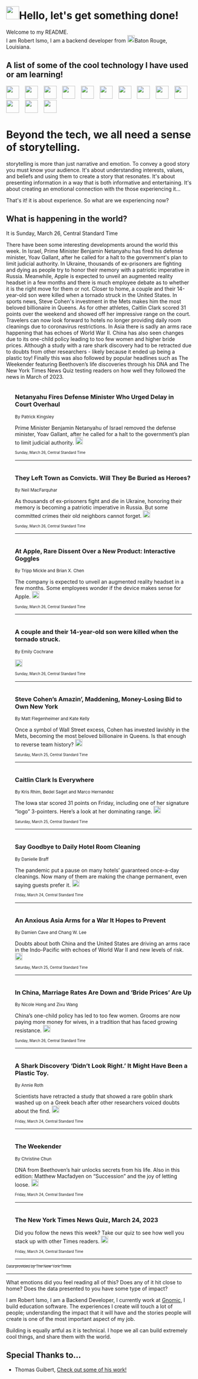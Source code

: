 <h1><img src="https://emojis.slackmojis.com/emojis/images/1643514375/3493/hot-coffee.gif?1643514375" width="35"/>Hello, let's get something done!</h1>

<p>Welcome to my README.<br/>
I am Robert Ismo, I am a backend developer from <img src="https://emojis.slackmojis.com/emojis/images/1638395689/50435/moulin_rouge.png?1638395689" width="20"/>Baton Rouge, Louisiana.</p>
<h2>A list of some of the cool technology I have used or am learning!</h2>
<p>
<img src="https://emojis.slackmojis.com/emojis/images/1643516091/21142/meow_bongotap.gif?1643516091" width="35" alt="">
<img src="https://img.shields.io/badge/Favorite%20Frontend%20Framework-SvelteKit-f83903" alt="">
<img src="https://img.shields.io/badge/Second%20Favorite-Vue-40b581" alt="">
<img src="https://img.shields.io/badge/Most%20Used%20Runtime-Nodejs-78b061" alt="">
<img src="https://emojis.slackmojis.com/emojis/images/1643517416/34482/fire.gif?1643517416" width="35" alt="">
<img src="https://img.shields.io/badge/Javascript%20But%20Better-Typescript-0078ca" alt="">
<img src="https://img.shields.io/badge/Favorite%20Language-Elixir-3e244d" alt="">
<img src="https://img.shields.io/badge/Containerize%20Everything-Docker-6ac9ef" alt="">
<img src="https://emojis.slackmojis.com/emojis/images/1643514596/5999/meow_party.gif?1643514596" width="35" alt="">
<img src="https://img.shields.io/badge/API%20Love%20Language-Graphql-de32a5" alt="">
<img src="https://img.shields.io/badge/Our%20Favorite%20Version%20Controller-Git-e94f33" alt="">
<img src="https://img.shields.io/badge/Favorite%20Database-Redis-d42d1d" alt="">
<img src="https://emojis.slackmojis.com/emojis/images/1643514559/5584/deployparrot.gif?1643514559" width="35" alt="">
<img src="https://img.shields.io/badge/Container%20Interstate-RabbitMQ-f66200" alt="">
<img src="https://img.shields.io/badge/Gotta%20Learn-Kubernetes-316adf" alt="">
<img src="https://img.shields.io/badge/Really%20Mature%20Now-WASM-654fef" alt="">
<img src="https://emojis.slackmojis.com/emojis/images/1666642497/61942/dance_vibe.gif?1666642497" width="35" alt="">
<img src="https://img.shields.io/badge/For%20My%20M1-ARM64-657d96" alt="">
<img src="https://img.shields.io/badge/Loving%20This%20So%20Much-TailwindCSS-17bcb5" alt="">
<img src="https://img.shields.io/badge/Cool%20Build%20Tool-Vite-f9cb24" alt="">
<img src="https://emojis.slackmojis.com/emojis/images/1669231376/62819/working-on-it.gif?1669231376" width="35" alt="">
<img src="https://img.shields.io/badge/Fun%20and%20Easy%20Database-MongoDB-5f8c49" alt="">
<img src="https://img.shields.io/badge/JS%20Life%20Support-NPM-c73737" alt="">
<img src="https://img.shields.io/badge/I%20Liked%20It-DynamoDB-0073b9" alt="">
<img src="https://emojis.slackmojis.com/emojis/images/1643514045/46/question.gif?1643514045" width="35" alt="">
<img src="https://img.shields.io/badge/cool-React-60d6f9" alt="">
<img src="https://img.shields.io/badge/Future%20Big%20Project-Lambda-f37e00" alt="">
<img src="https://img.shields.io/badge/NPM%20But%20Better-PNPM-f1aa07" alt="">
<img src="https://emojis.slackmojis.com/emojis/images/1643514943/9662/fbwow.gif?1643514943" width="35" alt="">
<img src="https://img.shields.io/badge/First%20Language-C-662079" alt="">
<img src="https://img.shields.io/badge/Where%20I%20Deploy%20Frontend-Vercel-000000" alt="">
<img src="https://img.shields.io/badge/Who%20Does%20not%20Want%20an%20App-Swift-f9492a" alt="">
<img src="https://emojis.slackmojis.com/emojis/images/1643514058/151/javascript.png?1643514058" width="35" alt="">
<img src="https://img.shields.io/badge/cool-Python-fbd542" alt="">
<img src="https://img.shields.io/badge/Favorite%20Something-Stripe-656cdc" alt="">
<img src="https://img.shields.io/badge/Of%20Course-HTML5-ed6327" alt="">
<img src="https://emojis.slackmojis.com/emojis/images/1660415405/60731/bomb.gif?1660415405" width="35" alt="">
<img src="https://img.shields.io/badge/hate-CSS-2964ec" alt="">
<img src="https://img.shields.io/badge/Learning-CircleCI-141215" alt="">
<img src="https://img.shields.io/badge/Learning-Rust-fbbb3b" alt="">
<img src="https://emojis.slackmojis.com/emojis/images/1660415397/60712/writing-hand.gif?1660415397" width="35" alt="">
<img src="https://img.shields.io/badge/Dev%20Browser%20of%20Choice-Firefox-cc4e26" alt="">
<img src="https://img.shields.io/badge/Recoverying%20From%20Windows-UNIX-1781e3" alt="">
<img src="https://img.shields.io/badge/LOVE-LogSeq-90c1c2" alt="">
<img src="https://emojis.slackmojis.com/emojis/images/1643514066/223/kirby.gif?1643514066" width="35" alt="">
<img src="https://img.shields.io/badge/Daily%20Driver-MacOS-e6e6e8" alt="">
<img src="https://img.shields.io/badge/Git%20Server-Github-000000" alt="">
<img src="https://img.shields.io/badge/enjoyable-EC2-f17428" alt="">
<img src="https://emojis.slackmojis.com/emojis/images/1643514239/2069/excited.gif?1643514239" width="35" alt="">
</p>
<h1>Beyond the tech, we all need a sense of storytelling.</h1>
<p>storytelling is more than just narrative and emotion. To convey a good story you must know your audience. It's about understanding interests, values, and beliefs and using them to create a story that resonates. It's about presenting information in a way that is both informative and entertaining. It's about creating an emotional connection with the those experiencing it...</p>
<p>That's it! it is about experience. So what are we experiencing now?</p>
<h2>What is happening in the world?</h2>
<p>It is Sunday, March 26, Central Standard Time</p>
<p>
There have been some interesting developments around the world this week. In Israel, Prime Minister Benjamin Netanyahu has fired his defense minister, Yoav Gallant, after he called for a halt to the government&#39;s plan to limit judicial authority. In Ukraine, thousands of ex-prisoners are fighting and dying as people try to honor their memory with a patriotic imperative in Russia. Meanwhile, Apple is expected to unveil an augmented reality headset in a few months and there is much employee debate as to whether it is the right move for them or not. Closer to home, a couple and their 14-year-old son were killed when a tornado struck in the United States. In sports news, Steve Cohen&#39;s investment in the Mets makes him the most beloved billionaire in Queens. As for other athletes, Caitlin Clark scored 31 points over the weekend and showed off her impressive range on the court. Travelers can now look forward to hotels no longer providing daily room cleanings due to coronavirus restrictions. In Asia there is sadly an arms race happening that has echoes of World War II. China has also seen changes due to its one-child policy leading to too few women and higher bride prices. Although a study with a rare shark discovery had to be retracted due to doubts from other researchers - likely because it ended up being a plastic toy! Finally this was also followed by popular headlines such as The Weekender featuring Beethoven’s life discoveries through his DNA and The New York Times News Quiz testing readers on how well they followed the news in March of 2023.</p>
<ol>
<img src="https://img.shields.io/badge/-world-blue" alt="">
<h3>Netanyahu Fires Defense Minister Who Urged Delay in Court Overhaul</h3>
<sub>By Patrick Kingsley</sub>
<p>Prime Minister Benjamin Netanyahu of Israel removed the defense minister, Yoav Gallant, after he called for a halt to the government’s plan to limit judicial authority.  <a href="https://nyti.ms/3ncSki8"><img src="https://developer.nytimes.com/files/poweredby_nytimes_30b.png?v=1583354208352" height="20"></a></p>
<sub><sub>Sunday, March 26, Central Standard Time</sub></sub>
<hr/>
<img src="https://img.shields.io/badge/-world-blue" alt="">
<h3>They Left Town as Convicts. Will They Be Buried as Heroes?</h3>
<sub>By Neil MacFarquhar</sub>
<p>As thousands of ex-prisoners fight and die in Ukraine, honoring their memory is becoming a patriotic imperative in Russia. But some committed crimes their old neighbors cannot forget.  <a href="https://nyti.ms/3lIxrLn"><img src="https://developer.nytimes.com/files/poweredby_nytimes_30b.png?v=1583354208352" height="20"></a></p>
<sub><sub>Sunday, March 26, Central Standard Time</sub></sub>
<hr/>
<img src="https://img.shields.io/badge/-technology-blue" alt="">
<h3>At Apple, Rare Dissent Over a New Product: Interactive Goggles</h3>
<sub>By Tripp Mickle and Brian X. Chen</sub>
<p>The company is expected to unveil an augmented reality headset in a few months. Some employees wonder if the device makes sense for Apple.  <a href="https://nyti.ms/3K8DEJT"><img src="https://developer.nytimes.com/files/poweredby_nytimes_30b.png?v=1583354208352" height="20"></a></p>
<sub><sub>Sunday, March 26, Central Standard Time</sub></sub>
<hr/>
<img src="https://img.shields.io/badge/-us-blue" alt="">
<h3>A couple and their 14-year-old son were killed when the tornado struck.</h3>
<sub>By Emily Cochrane</sub>
<p>  <a href="https://nyti.ms/3LY9Dhv"><img src="https://developer.nytimes.com/files/poweredby_nytimes_30b.png?v=1583354208352" height="20"></a></p>
<sub><sub>Sunday, March 26, Central Standard Time</sub></sub>
<hr/>
<img src="https://img.shields.io/badge/-sports-blue" alt="">
<h3>Steve Cohen’s Amazin’, Maddening, Money-Losing Bid to Own New York</h3>
<sub>By Matt Flegenheimer and Kate Kelly</sub>
<p>Once a symbol of Wall Street excess, Cohen has invested lavishly in the Mets, becoming the most beloved billionaire in Queens. Is that enough to reverse team history?  <a href="https://nyti.ms/3lAbiz2"><img src="https://developer.nytimes.com/files/poweredby_nytimes_30b.png?v=1583354208352" height="20"></a></p>
<sub><sub>Saturday, March 25, Central Standard Time</sub></sub>
<hr/>
<img src="https://img.shields.io/badge/-sports-blue" alt="">
<h3>Caitlin Clark Is Everywhere</h3>
<sub>By Kris Rhim, Bedel Saget and Marco Hernandez</sub>
<p>The Iowa star scored 31 points on Friday, including one of her signature “logo” 3-pointers. Here’s a look at her dominating range.  <a href="https://nyti.ms/3ndb6WC"><img src="https://developer.nytimes.com/files/poweredby_nytimes_30b.png?v=1583354208352" height="20"></a></p>
<sub><sub>Saturday, March 25, Central Standard Time</sub></sub>
<hr/>
<img src="https://img.shields.io/badge/-travel-blue" alt="">
<h3>Say Goodbye to Daily Hotel Room Cleaning</h3>
<sub>By Danielle Braff</sub>
<p>The pandemic put a pause on many hotels’ guaranteed once-a-day cleanings. Now many of them are making the change permanent, even saying guests prefer it.  <a href="https://nyti.ms/3z8jWaM"><img src="https://developer.nytimes.com/files/poweredby_nytimes_30b.png?v=1583354208352" height="20"></a></p>
<sub><sub>Friday, March 24, Central Standard Time</sub></sub>
<hr/>
<img src="https://img.shields.io/badge/-world-blue" alt="">
<h3>An Anxious Asia Arms for a War It Hopes to Prevent</h3>
<sub>By Damien Cave and Chang W. Lee</sub>
<p>Doubts about both China and the United States are driving an arms race in the Indo-Pacific with echoes of World War II and new levels of risk.  <a href="https://nyti.ms/3K4GP5t"><img src="https://developer.nytimes.com/files/poweredby_nytimes_30b.png?v=1583354208352" height="20"></a></p>
<sub><sub>Saturday, March 25, Central Standard Time</sub></sub>
<hr/>
<img src="https://img.shields.io/badge/-world-blue" alt="">
<h3>In China, Marriage Rates Are Down and ‘Bride Prices’ Are Up</h3>
<sub>By Nicole Hong and Zixu Wang</sub>
<p>China’s one-child policy has led to too few women. Grooms are now paying more money for wives, in a tradition that has faced growing resistance.  <a href="https://nyti.ms/42FKg9Q"><img src="https://developer.nytimes.com/files/poweredby_nytimes_30b.png?v=1583354208352" height="20"></a></p>
<sub><sub>Sunday, March 26, Central Standard Time</sub></sub>
<hr/>
<img src="https://img.shields.io/badge/-science-blue" alt="">
<h3>A Shark Discovery ‘Didn’t Look Right.’ It Might Have Been a Plastic Toy.</h3>
<sub>By Annie Roth</sub>
<p>Scientists have retracted a study that showed a rare goblin shark washed up on a Greek beach after other researchers voiced doubts about the find.  <a href="https://nyti.ms/3TExMv2"><img src="https://developer.nytimes.com/files/poweredby_nytimes_30b.png?v=1583354208352" height="20"></a></p>
<sub><sub>Friday, March 24, Central Standard Time</sub></sub>
<hr/>
<img src="https://img.shields.io/badge/-briefing-blue" alt="">
<h3>The Weekender</h3>
<sub>By Christine Chun</sub>
<p>DNA from Beethoven’s hair unlocks secrets from his life. Also in this edition: Matthew Macfadyen on “Succession” and the joy of letting loose.  <a href="https://nyti.ms/3FRgB3L"><img src="https://developer.nytimes.com/files/poweredby_nytimes_30b.png?v=1583354208352" height="20"></a></p>
<sub><sub>Friday, March 24, Central Standard Time</sub></sub>
<hr/>
<img src="https://img.shields.io/badge/-briefing-blue" alt="">
<h3>The New York Times News Quiz, March 24, 2023</h3>
<sub></sub>
<p>Did you follow the news this week? Take our quiz to see how well you stack up with other Times readers.  <a href="https://nyti.ms/40uF8nh"><img src="https://developer.nytimes.com/files/poweredby_nytimes_30b.png?v=1583354208352" height="20"></a></p>
<sub><sub>Friday, March 24, Central Standard Time</sub></sub>
<hr/>
</ol>
<a href="https://developer.nytimes.com"><sub><sub>Data provided by The New York Times</sub></sub></a>
<hr/>
<p>What emotions did you feel reading all of this? Does any of it hit close to home? Does the data presented to you have some type of impact?</p>
<p>I am Robert Ismo, I am a Backend Developer, I currently work at <a href="https://gnomic.education/">Gnomic</a>, I build education software. The experiences I create will touch a lot of people; understanding the impact that it will have and the stories people will create is one of the most important aspect of my job.</p>
<p>Building is equally artful as it is technical. I hope we all can build extremely cool things, and share them with the world.</p>
<h2>Special Thanks to...</h2>
<ul>
<li>Thomas Guibert, <a href="https://github.com/thmsgbrt/thmsgbrt">Check out some of his work!</a></li>
</ul>